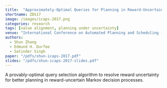 ```yaml
---
title:  "Approximately-Optimal Queries for Planning in Reward-Uncertain Markov Decision Processes"
shortname: ZDS17
image: /images/icaps-2017.png
categories: research
tags: [value alignment, planning under uncertainty]
venue: "International Conference on Automated Planning and Scheduling (ICAPS), 2017"
authors:
  - Shun Zhang
  - Edmund H. Durfee
  - Satinder Singh
paper: "/pdfs/shun-icaps-2017.pdf"
slides: "/pdfs/shun-icaps-2017-slides.pdf"
---
```

A provably-optimal query selection algorithm to resolve reward uncertainty for better planning in reward-uncertain Markov decision processes.

<!-- Also presented at _Multi-disciplinary Conference on Reinforcement Learning and Decision Making (RLDM)_, 2017. -->
